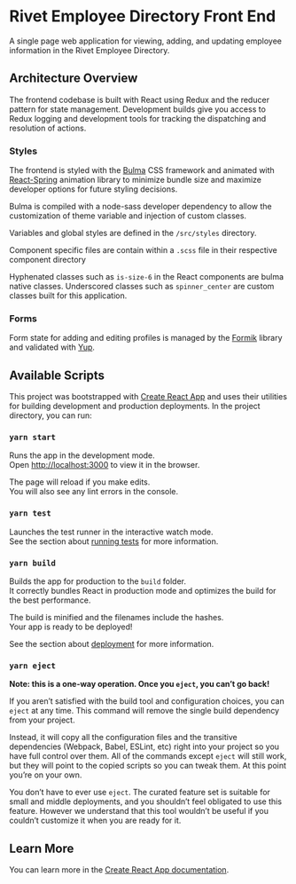 # Rivet Employee Directory Front End

A single page web application for viewing, adding, and updating employee information in the Rivet Employee Directory.

## Architecture Overview

The frontend codebase is built with React using Redux and the reducer pattern for state management. Development builds give you access to Redux logging and development tools for tracking the dispatching and resolution of actions.

### Styles

The frontend is styled with the [Bulma](https://bulma.io/) CSS framework and animated with [React-Spring](https://www.react-spring.io/) animation library to minimize bundle size and maximize developer options for future styling decisions.

Bulma is compiled with a node-sass developer dependency to allow the customization of theme variable and injection of custom classes. 

Variables and global styles are defined in the `/src/styles` directory. 

Component specific files are contain within a `.scss` file in their respective component directory

Hyphenated classes such as `is-size-6` in the React components are bulma native classes. Underscored classes such as `spinner_center` are custom classes built for this application.

### Forms

Form state for adding and editing profiles is managed by the [Formik](https://formik.com/) library and validated with [Yup](https://github.com/jquense/yup).


## Available Scripts

This project was bootstrapped with [Create React App](https://github.com/facebook/create-react-app) and uses their utilities for building development and production deployments. In the project directory, you can run:

### `yarn start`

Runs the app in the development mode.<br />
Open [http://localhost:3000](http://localhost:3000) to view it in the browser.

The page will reload if you make edits.<br />
You will also see any lint errors in the console.

### `yarn test`

Launches the test runner in the interactive watch mode.<br />
See the section about [running tests](https://facebook.github.io/create-react-app/docs/running-tests) for more information.

### `yarn build`

Builds the app for production to the `build` folder.<br />
It correctly bundles React in production mode and optimizes the build for the best performance.

The build is minified and the filenames include the hashes.<br />
Your app is ready to be deployed!

See the section about [deployment](https://facebook.github.io/create-react-app/docs/deployment) for more information.

### `yarn eject`

**Note: this is a one-way operation. Once you `eject`, you can’t go back!**

If you aren’t satisfied with the build tool and configuration choices, you can `eject` at any time. This command will remove the single build dependency from your project.

Instead, it will copy all the configuration files and the transitive dependencies (Webpack, Babel, ESLint, etc) right into your project so you have full control over them. All of the commands except `eject` will still work, but they will point to the copied scripts so you can tweak them. At this point you’re on your own.

You don’t have to ever use `eject`. The curated feature set is suitable for small and middle deployments, and you shouldn’t feel obligated to use this feature. However we understand that this tool wouldn’t be useful if you couldn’t customize it when you are ready for it.

## Learn More

You can learn more in the [Create React App documentation](https://facebook.github.io/create-react-app/docs/getting-started).